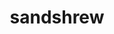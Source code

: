 ---
id: 27
title: sandshrew
types: [ground]
image: https://raw.githubusercontent.com/PokeAPI/sprites/master/sprites/pokemon/27.png
---